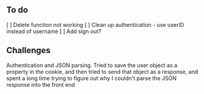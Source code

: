 ## To do


[ ] Delete function not working
[ ] Clean up authentication - use userID instead of username 
[ ] Add sign out?

## Challenges

Authentication and JSON parsing. Tried to save the user object as a property in the cookie, and then tried to send that object as a response, and spent a long time trying to figure out why I couldn't parse the JSON response into the front end  
